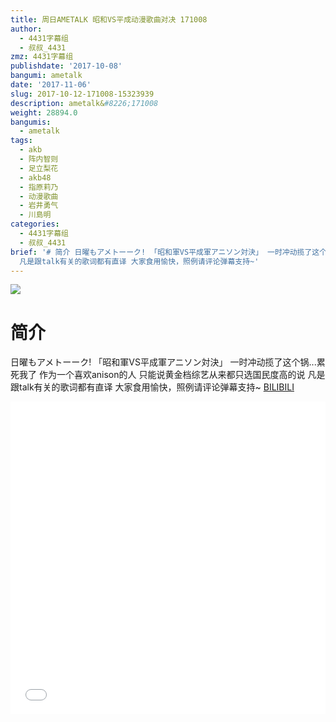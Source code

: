 ```yaml
---
title: 周日AMETALK 昭和VS平成动漫歌曲对决 171008
author:
  - 4431字幕组
  - 叔叔_4431
zmz: 4431字幕组
publishdate: '2017-10-08'
bangumi: ametalk
date: '2017-11-06'
slug: 2017-10-12-171008-15323939
description: ametalk&#8226;171008
weight: 28894.0
bangumis:
  - ametalk
tags:
  - akb
  - 阵内智则
  - 足立梨花
  - akb48
  - 指原莉乃
  - 动漫歌曲
  - 岩井勇气
  - 川島明
categories:
  - 4431字幕组
  - 叔叔_4431
brief: '# 简介 日曜もアメトーーク! 「昭和軍VS平成軍アニソン対決」 一时冲动揽了这个锅...累死我了 作为一个喜欢anison的人 只能说黄金档综艺从来都只选国民度高的说
  凡是跟talk有关的歌词都有直译 大家食用愉快，照例请评论弹幕支持~'
---
```

![](https://i.imgur.com/bot0qjy.png)
# 简介  
日曜もアメトーーク! 「昭和軍VS平成軍アニソン対決」
一时冲动揽了这个锅...累死我了
作为一个喜欢anison的人
只能说黄金档综艺从来都只选国民度高的说
凡是跟talk有关的歌词都有直译
大家食用愉快，照例请评论弹幕支持~
  [BILIBILI](https://www.bilibili.com/video/av15323939/)

  <iframe src="//www.bilibili.com/blackboard/player.html?aid=15323939" width="100%" height="500" frameborder="0" allowfullscreen="allowfullscreen"></iframe>
